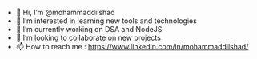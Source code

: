 - 👋 Hi, I’m @mohammaddilshad
- 👀 I’m interested in learning new tools and technologies
- 🌱 I’m currently working on DSA and NodeJS
- 💞️ I’m looking to collaborate on new projects
- 📫 How to reach me : https://www.linkedin.com/in/mohammaddilshad/

<!---
mohammaddilshad/mohammaddilshad is a ✨ special ✨ repository because its `README.md` (this file) appears on your GitHub profile.
You can click the Preview link to take a look at your changes.
--->
